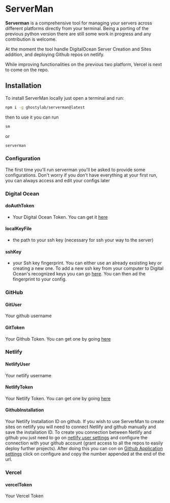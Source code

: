 # ServerMan

**Serverman** is a comprehensive tool for managing your servers across different platforms directly from your terminal.
Being a porting of the previous python version there are still some work in progress and any contribution is welcome.

At the moment the tool handle DigitalOcean Server Creation and Sites addition, and deploying Github repos on netlify. 

While improving functionalities on the previous two platform, Vercel is next to come on the repo. 

## Installation

To install ServerMan locally just open a terminal and run:

```bash
npm i -g ghostylab/serverman@latest
```

then to use it you can run

```bash
sm
```
or

```bash
serverman
```

### Configuration
The first time you'll run serverman you'll be asked to provide some configurations.
Don't worry if you don't have everything at your first run, you can always access and edit your configs later
### Digital Ocean

#### doAuthToken
- Your Digital Ocean Token. You can get it [here](https://cloud.digitalocean.com/account/api/tokens?i=75bc4f)

#### localKeyFile
- the path to your ssh key (necessary for ssh your way to the server)


#### sshKey
- your Ssh key fingerprint. You can either use an already exsisting key or creating a new one. To add a new ssh key from your computer to Digital Ocean's recognized keys you can go [here](https://cloud.digitalocean.com/account/security?i=75bc4f). You can then ad the fingerprint to your config.


### GitHub

#### GitUser
Your github username

#### GitToken
Your Github Token. You can get one by going [here](https://github.com/settings/tokens)


### Netlify 

#### NetlifyUser
Your netlify username

#### NetlifyToken
Your Netlify Token.
You can get one by going [here](https://github.com/settings/tokens)


#### GithubInstallation 
Your Netlify Installation ID on github.
If you wish to use ServerMan to create sites on netlify you will need to connect Netlify and github manually and save the installation ID.
To create you connection between Netlify and github you just need to go on [netlify user settings](https://app.netlify.com/user/settings) and configure the connection with your github account (grant access to all the repos to easily deploy further projects).
After doing this you can con on [Github Application settings](https://github.com/settings/installations) click on <key>configure</key>  and copy the number appended at the end of the url. 
### Vercel

#### vercelToken
Your Vercel Token